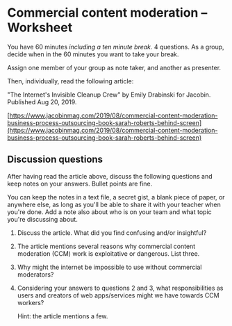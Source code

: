 # Commercial content moderation – Worksheet

You have 60 minutes _including a ten minute break._ 4 questions.
As a group, decide when in the 60 minutes you want to take your break.

Assign one member of your group as note taker, and another as presenter.

Then, individually, read the following article:

"The Internet's Invisible Cleanup Crew" by Emily Drabinski for Jacobin. Published Aug 20, 2019.

[https://www.jacobinmag.com/2019/08/commercial-content-moderation-business-process-outsourcing-book-sarah-roberts-behind-screen](https://www.jacobinmag.com/2019/08/commercial-content-moderation-business-process-outsourcing-book-sarah-roberts-behind-screen)

## Discussion questions

After having read the article above, discuss the following questions and keep
notes on your answers. Bullet points are fine.

You can keep the notes in a text file, a secret gist, a blank piece of paper, or
anywhere else, as long as you'll be able to share it with your teacher when you're
done. Add a note also about who is on your team and what topic you're discussing
about.

1. Discuss the article. What did you find confusing and/or insightful?

2. The article mentions several reasons why commercial content moderation (CCM)
   work is exploitative or dangerous. List three.

3. Why might the internet be impossible to use without commercial moderators?

4. Considering your answers to questions 2 and 3, what responsibilities as users
   and creators of web apps/services might we have towards CCM workers?

   Hint: the article mentions a few.

